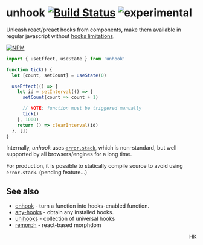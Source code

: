 # unhook [![Build Status](https://travis-ci.org/unihooks/unhook.svg?branch=master)](https://travis-ci.org/unihooks/unhook) ![experimental](https://img.shields.io/badge/stability-experimental-yellow)

Unleash react/preact hooks from components, make them available in regular javascript without [hooks limitations](https://reactjs.org/docs/hooks-rules.html).

[![NPM](https://nodei.co/npm/unhook.png?downloads=true&downloadRank=true&stars=true)](https://nodei.co/npm/unhook/)

```js
import { useEffect, useState } from 'unhook'

function tick() {
  let [count, setCount] = useState(0)

  useEffect(() => {
    let id = setInterval(() => {
      setCount(count => count + 1)

      // NOTE: function must be triggered manually
      tick()
    }, 1000)
    return () => clearInterval(id)
  }, [])
}
```

Internally, _unhook_ uses [`error.stack`](https://developer.mozilla.org/en-US/docs/Web/JavaScript/Reference/Global_Objects/Error/stack), which is non-standard, but well supported by all browsers/engines for a long time.

For production, it is possible to statically compile source to avoid using `error.stack`. (pending feature...)
<!-- For production, use [babel-plugin-unhook](https://ghub.io/unihooks/unhook). -->

## See also

* [enhook](https://ghub.io/enhook) - turn a function into hooks-enabled function.
* [any-hooks](https://ghub.io/any-hooks) - obtain any installed hooks.
* [unihooks](https://ghub.io/unihooks) - collection of universal hooks
* [remorph](https://ghub.io/@dy/remorph) - react-based morphdom

<p align="right">HK</p>
